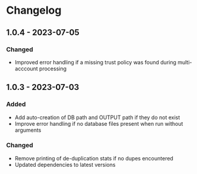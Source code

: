 # Changelog

## 1.0.4 - 2023-07-05

### Changed

- Improved error handling if a missing trust policy was found during multi-acccount processing

## 1.0.3 - 2023-07-03

### Added

- Add auto-creation of DB path and OUTPUT path if they do not exist
- Improve error handling if no database files present when run without arguments

### Changed

- Remove printing of de-duplication stats if no dupes encountered
- Updated dependencies to latest versions